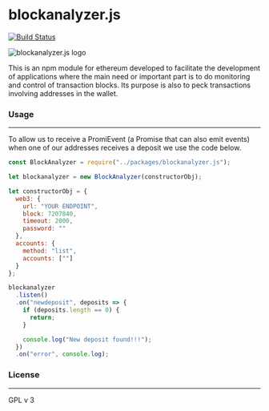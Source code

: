 # blockanalyzer.js

[![Build Status](https://img.shields.io/badge/Build%20Status-Alpha-informational)](https://travis-ci.org/joemccann/dillinger)

![blockanalyzer.js logo](https://i.imgur.com/aptKt37.png)

This is an npm module for ethereum developed to facilitate the development of applications where the main need or important part is to do monitoring and control of transaction blocks.
Its purpose is also to peck transactions involving addresses in the wallet.

### Usage
---

To allow us to receive a PromiEvent (a Promise that can also emit events) when one of our addresses receives a deposit we use the code below.

``` javascript
const BlockAnalyzer = require("../packages/blockanalyzer.js");

let blockanalyzer = new BlockAnalyzer(constructorObj);

let constructorObj = {
  web3: {
    url: "YOUR ENDPOINT",
    block: 7207840,
    timeout: 2000,
    password: ""
  },
  accounts: {
    method: "list",
    accounts: [""]
  }
};

blockanalyzer
  .listen()
  .on("newdeposit", deposits => {
    if (deposits.length == 0) {
      return;
    }

    console.log("New deposit found!!!");
  })
  .on("error", console.log);
```

### License
---
GPL v 3
